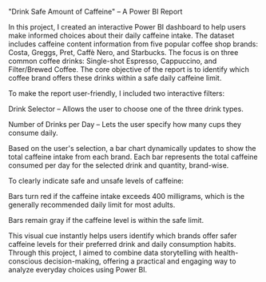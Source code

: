  "Drink Safe Amount of Caffeine" – A Power BI Report

 In this project, I created an interactive Power BI dashboard to help users make informed choices about their daily caffeine intake. 
 The dataset includes caffeine content information from five popular coffee shop brands: Costa, Greggs, Pret, Caffè Nero, and Starbucks. 
 The focus is on three common coffee drinks: Single-shot Espresso, Cappuccino, and Filter/Brewed Coffee.
 The core objective of the report is to identify which coffee brand offers these drinks within a safe daily caffeine limit.

To make the report user-friendly, I included two interactive filters:

Drink Selector – Allows the user to choose one of the three drink types.

Number of Drinks per Day – Lets the user specify how many cups they consume daily.

Based on the user's selection, a bar chart dynamically updates to show the total caffeine intake from each brand. 
Each bar represents the total caffeine consumed per day for the selected drink and quantity, brand-wise.

To clearly indicate safe and unsafe levels of caffeine:

Bars turn red if the caffeine intake exceeds 400 milligrams, which is the generally recommended daily limit for most adults.

Bars remain gray if the caffeine level is within the safe limit.

This visual cue instantly helps users identify which brands offer safer caffeine levels for their preferred drink and daily consumption habits.
Through this project, I aimed to combine data storytelling with health-conscious decision-making, offering a practical and engaging way to analyze everyday choices using Power BI.
